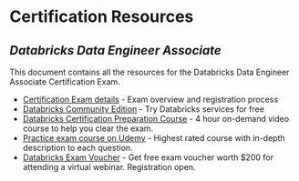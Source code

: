 # Certification Resources
## _Databricks Data Engineer Associate_

This document contains all the resources for the Databricks Data Engineer Associate Certification Exam.

- [Certification Exam details](https://www.databricks.com/learn/certification/data-engineer-associate) - Exam overview and registration process
- [Databricks Community Edition](https://www.databricks.com/try-databricks) - Try Databricks services for free
- [Databricks Certification Preparation Course](https://www.databricks.com/p/thank-you/databricks-certification-preparation-on-demand) - 4 hour on-demand video course to help you clear the exam.
- [Practice exam course on Udemy](https://www.udemy.com/course/databricks-certified-associate-data-engineer/?referralCode=C3C5FBFACB169BE362A8) - Highest rated course with in-depth description to each question. 
- [Databricks Exam Voucher]() - Get free exam voucher worth $200 for attending a virtual webinar. Registration open.
